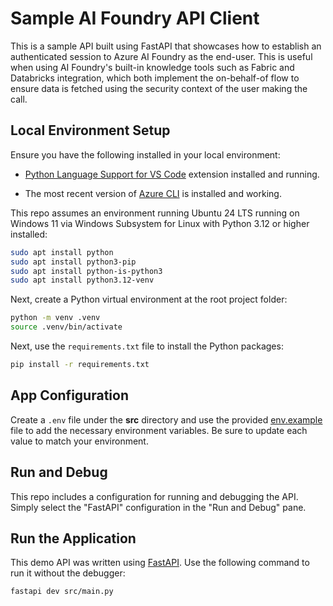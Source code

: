 # Sample AI Foundry API Client

This is a sample API built using FastAPI that showcases how to establish an authenticated session to Azure AI Foundry as the end-user. This is useful when using AI Foundry's built-in knowledge tools such as Fabric and Databricks integration, which both implement the on-behalf-of flow to ensure data is fetched using the security context of the user making the call.

## Local Environment Setup

Ensure you have the following installed in your local environment:

* [Python Language Support for VS Code](https://marketplace.visualstudio.com/items/?itemName=ms-python.python) extension installed and running.

* The most recent version of [Azure CLI](https://learn.microsoft.com/en-us/cli/azure/install-azure-cli) is installed and working.

This repo assumes an environment running Ubuntu 24 LTS running on Windows 11 via Windows Subsystem for Linux with Python 3.12 or higher installed:

```bash
sudo apt install python
sudo apt install python3-pip
sudo apt install python-is-python3
sudo apt install python3.12-venv
```

Next, create a Python virtual environment at the root project folder:

```bash
python -m venv .venv
source .venv/bin/activate
```

Next, use the `requirements.txt` file to install the Python packages:

```bash
pip install -r requirements.txt
```

## App Configuration

Create a `.env` file under the **src** directory and use the provided [env.example](/src/env.example) file to add the necessary environment variables. Be sure to update each value to match your environment.

## Run and Debug

This repo includes a configuration for running and debugging the API. Simply select the "FastAPI" configuration in the "Run and Debug" pane.

## Run the Application

This demo API was written using [FastAPI](https://github.com/FastAPI/FastAPI). Use the following command to run it without the debugger:

```bash
fastapi dev src/main.py
```
